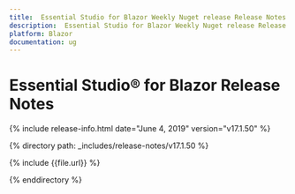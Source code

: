 ```yaml
---
title:  Essential Studio for Blazor Weekly Nuget release Release Notes  
description:  Essential Studio for Blazor Weekly Nuget release Release Notes  
platform: Blazor
documentation: ug
---
```


#  Essential Studio&reg; for Blazor  Release Notes  

{% include release-info.html date="June 4, 2019"  version="v17.1.50" %} 

{% directory path: _includes/release-notes/v17.1.50 %}

{% include {{file.url}} %}

{% enddirectory %}


